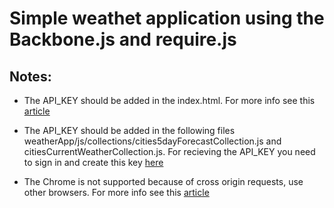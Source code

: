 # Simple weathet application using the Backbone.js and require.js


## Notes:
* The API_KEY should be added in the index.html.
  For more info see this [article](https://developers.google.com/maps/documentation/javascript/get-api-key#--api)

* The API_KEY should be added in the following files weatherApp/js/collections/cities5dayForecastCollection.js and citiesCurrentWeatherCollection.js.
  For recieving the API_KEY you need to sign in and create this key [here](https://openweathermap.org/)


* The Chrome is not supported because of cross origin requests, use other browsers.
  For more info see this [article](https://stackoverflow.com/questions/8449716/cross-origin-requests-are-only-supported-for-http-but-its-not-cross-domain)
